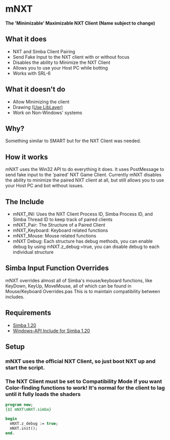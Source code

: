 # mNXT 
****The 'Minimizable' Maximizable NXT Client (Name subject to change)****


## What it does
* NXT and Simba Client Pairing
* Send Fake Input to the NXT client with or without focus
* Disables the ability to Minimize the NXT Client
* Allows you to use your Host PC while botting
* Works with SRL-6


## What it doesn't do
* Allow Minimizing the client
* Drawing [(Use LibLayer)](https://github.com/Olly-/libLayer)
* Work on Non-Windows' systems

## Why?
Something similar to SMART but for the NXT Client was needed.

## How it works
mNXT uses the Win32 API to do everything it does. It uses PostMessage to send fake input to the 'paired' NXT Game Client. Currently mNXT disables the ability to minimize the paired NXT client at all, but still allows you to use your Host PC and bot without issues.

## The Include

* mNXT_INI: Uses the NXT Client Process ID, Simba Process ID, and Simba Thread ID to keep track of paired clients
* mNXT_Pair: The Structure of a Paired Client
* mNXT_Keyboard: Keyboard related functions
* mNXT_Mouse: Mouse related functions
* mNXT Debug: Each structure has debug methods, you can enable debug by using mNXT.z_debug:=true, you can disable debug to each individual structure


## Simba Input Function Overrides
mNXT overrides almost all of Simba's mouse/keyboard functions, like KeyDown, KeyUp, MoveMouse, all of which can be found in Mouse/Keyboard Overrides.pas This is to maintain compatibility between includes.

## Requirements
* [Simba 1.20](https://github.com/MerlijnWajer/Simba/releases)
* [Windows-API Include for Simba 1.20](https://github.com/WarPie/Simba-Windows-API)



## Setup
### mNXT uses the official NXT Client, so just boot NXT up and start the script. 
### The NXT Client must be set to **Compatibility Mode** if you want Color-finding functions to work! It's normal for the client to lag until it fully loads the shaders

```pascal
program new;
{$I mNXT\mNXT.simba}

begin
  mNXT.z_debug := true;
  mNXT.init();
end.
```
